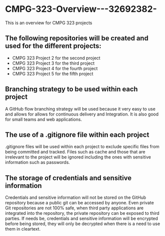 # CMPG-323-Overview---32692382-
This is an overview for CMPG 323 projects
## The following repositories will be created and used for the different projects:
- CMPG 323 Project 2 for the second project
- CMPG 323 Project 3 for the third project
- CMPG 323 Project 4 for the fourth project
- CMPG 323 Project 5 for the fifth project
## Branching strategy to be used within each project
A GitHub flow branching strategy will be used because it very easy to use and allows for allows for continuous delivery and Integration. It is also good for small teams and web applications.
## The use of a .gitignore file within each project 
.gitignore files will be used within each project to exclude specific files from being committed and tracked. Files such as cache and those that are irrelevant to the project will be ignored including the ones with sensitive information such as passwords.
## The storage of credentials and sensitive information
Credentials and sensitive information will not be stored on the GitHub repository because a public git can be accessed by anyone. Even private Git repositories are not 100% safe, when third party applications are integrated into the repository, the private repository can be exposed to third parties. If needs be, credentials and sensitive information will be encrypted before being stored, they will only be decrypted when there is a need to use them in cleartext.
